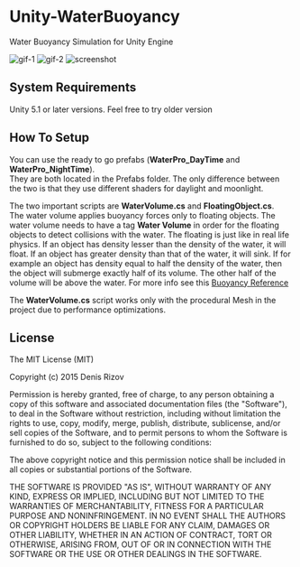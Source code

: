 # Unity-WaterBuoyancy
Water Buoyancy Simulation for Unity Engine

![gif-1](https://68.media.tumblr.com/e324abe81146a83f80403586008e9c79/tumblr_nyjn0bFEmA1uf0epoo1_400.gif)
![gif-2](https://68.media.tumblr.com/199bb5907612c3f0c572cf395fa616e1/tumblr_nyjmhijoH61uf0epoo1_400.gif)
![screenshot](http://68.media.tumblr.com/dfc2b9d8f1a4e5e6eed430c2c57e7bd9/tumblr_nyjn3enWV21uf0epoo1_1280.png)

## System Requirements

Unity 5.1 or later versions. Feel free to try older version

## How To Setup

You can use the ready to go prefabs (**WaterPro_DayTime** and **WaterPro_NightTime**). <br>
They are both located in the Prefabs folder. The only difference between the two
is that they use different shaders for daylight and moonlight. <br>

The two important scripts are **WaterVolume.cs** and **FloatingObject.cs**. <br>
The water volume applies buoyancy forces only to floating objects.
The water volume needs to have a tag **Water Volume** in order for the floating objects to detect collisions with the water.
The floating is just like in real life physics. If an object has density lesser than
the density of the water, it will float. If an object has greater density than that of the water, it will sink.
If for example an object has density equal to half the density of the water, then the object will submerge exactly half of its volume.
The other half of the volume will be above the water. For more info see this [Buoyancy Reference](http://scienceprimer.com/buoyancy) <br>

The **WaterVolume.cs** script works only with the procedural Mesh in the project due to performance optimizations.

## License

The MIT License (MIT)

Copyright (c) 2015 Denis Rizov

Permission is hereby granted, free of charge, to any person obtaining a copy
of this software and associated documentation files (the "Software"), to deal
in the Software without restriction, including without limitation the rights
to use, copy, modify, merge, publish, distribute, sublicense, and/or sell
copies of the Software, and to permit persons to whom the Software is
furnished to do so, subject to the following conditions:

The above copyright notice and this permission notice shall be included in all
copies or substantial portions of the Software.

THE SOFTWARE IS PROVIDED "AS IS", WITHOUT WARRANTY OF ANY KIND, EXPRESS OR
IMPLIED, INCLUDING BUT NOT LIMITED TO THE WARRANTIES OF MERCHANTABILITY,
FITNESS FOR A PARTICULAR PURPOSE AND NONINFRINGEMENT. IN NO EVENT SHALL THE
AUTHORS OR COPYRIGHT HOLDERS BE LIABLE FOR ANY CLAIM, DAMAGES OR OTHER
LIABILITY, WHETHER IN AN ACTION OF CONTRACT, TORT OR OTHERWISE, ARISING FROM,
OUT OF OR IN CONNECTION WITH THE SOFTWARE OR THE USE OR OTHER DEALINGS IN THE
SOFTWARE.

